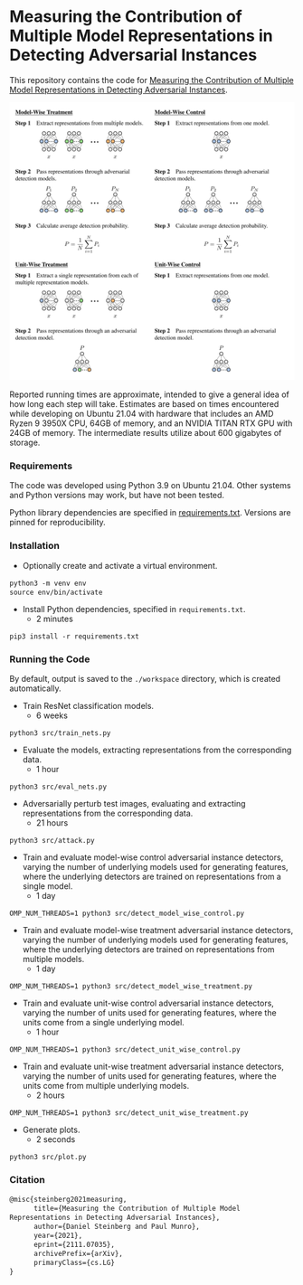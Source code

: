# Measuring the Contribution of Multiple Model Representations in Detecting Adversarial Instances

This repository contains the code for [Measuring the Contribution of Multiple Model Representations
in Detecting Adversarial Instances](https://arxiv.org/abs/2111.07035).

<div align="center">
 <img src="https://github.com/dstein64/media/blob/main/multi-adv-detect/illustration.svg?raw=true" width="560"/>
</div>

Reported running times are approximate, intended to give a general idea of how long each step will
take. Estimates are based on times encountered while developing on Ubuntu 21.04 with hardware that
includes an AMD Ryzen 9 3950X CPU, 64GB of memory, and an NVIDIA TITAN RTX GPU with 24GB of memory.
The intermediate results utilize about 600 gigabytes of storage.

### Requirements

The code was developed using Python 3.9 on Ubuntu 21.04. Other systems and Python versions may work,
but have not been tested.

Python library dependencies are specified in [requirements.txt](requirements.txt). Versions are
pinned for reproducibility.

### Installation

- Optionally create and activate a virtual environment.

```shell
python3 -m venv env
source env/bin/activate
```

- Install Python dependencies, specified in `requirements.txt`.
  * 2 minutes

```shell
pip3 install -r requirements.txt
```

### Running the Code

By default, output is saved to the `./workspace` directory, which is created automatically.

- Train ResNet classification models.
  * 6 weeks

```shell
python3 src/train_nets.py
```

- Evaluate the models, extracting representations from the corresponding data.
  * 1 hour

```shell
python3 src/eval_nets.py
```

- Adversarially perturb test images, evaluating and extracting representations from the
  corresponding data.
  * 21 hours

```shell
python3 src/attack.py
```

- Train and evaluate model-wise control adversarial instance detectors, varying the number of
  underlying models used for generating features, where the underlying detectors are trained on
  representations from a single model.
  * 1 day

```shell
OMP_NUM_THREADS=1 python3 src/detect_model_wise_control.py
```

- Train and evaluate model-wise treatment adversarial instance detectors, varying the number of
  underlying models used for generating features, where the underlying detectors are trained on
  representations from multiple models.
  * 1 day

```shell
OMP_NUM_THREADS=1 python3 src/detect_model_wise_treatment.py
```

- Train and evaluate unit-wise control adversarial instance detectors, varying the number of units
  used for generating features, where the units come from a single underlying model.
  * 1 hour

```shell
OMP_NUM_THREADS=1 python3 src/detect_unit_wise_control.py
```

- Train and evaluate unit-wise treatment adversarial instance detectors, varying the number of units
  used for generating features, where the units come from multiple underlying models.
  * 2 hours

```shell
OMP_NUM_THREADS=1 python3 src/detect_unit_wise_treatment.py
```

- Generate plots.
  * 2 seconds

```shell
python3 src/plot.py
```

### Citation

```
@misc{steinberg2021measuring,
      title={Measuring the Contribution of Multiple Model Representations in Detecting Adversarial Instances}, 
      author={Daniel Steinberg and Paul Munro},
      year={2021},
      eprint={2111.07035},
      archivePrefix={arXiv},
      primaryClass={cs.LG}
}
```
